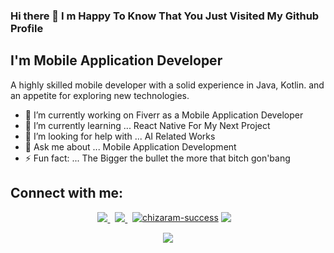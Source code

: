 ### Hi there 👋 I m Happy To Know That You Just Visited My Github Profile


## I'm Mobile Application Developer 
  A highly skilled mobile developer with a solid experience in Java, Kotlin. and an appetite for exploring new technologies.
  
  
- 🔭 I’m currently working on Fiverr as a Mobile Application Developer
- 🌱 I’m currently learning ... React Native For My Next Project
- 🤔 I’m looking for help with ... AI Related Works
- 💬 Ask me about ... Mobile Application Development
- ⚡ Fun fact: ... The Bigger the bullet the more that bitch gon'bang

## Connect with me:
<p align='center'>
<a href="https://www.linkedin.com/in/ayoub-ghoudan-36a122161/" alt="Connect on LinkedIn"> 
  <img src="https://img.shields.io/badge/linkedin-%230077B5.svg?&style=for-the-badge&logo=linkedin&logoColor=white" />
</a>&nbsp;
<a href="mailto:ayoubghoudanos@gmail.com">
  <img src="https://img.shields.io/badge/email me-%23D14836.svg?&style=for-the-badge&logo=gmail&logoColor=white" />
</a>&nbsp;
  <a href="https://www.treeprog.tk/" target="blank"><img align="top" src="https://img.shields.io/badge/WebSite%20-%23323330.svg?&style=for-the-badge" alt="chizaram-success"/></a>
 <img src="https://gpvc.arturio.dev/GhoudanAyoub" />
 &nbsp;&nbsp;</p>
 <p align='center'>
   <img src="https://github-readme-stats.vercel.app/api?username=GhoudanAyoub&&show_icons=true&title_color=ffffff&icon_color=bb2acf&text_color=daf7dc&bg_color=191919">
</p>
